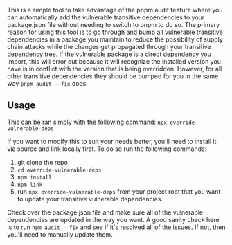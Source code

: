 This is a simple tool to take advantage of the pnpm audit feature where you can automatically add the vulnerable transitive dependencies to your package.json file without needing to switch to pnpm to do so. The primary reason for using this tool is to go through and bump all vulnerable transitive dependencies in a package you maintain to reduce the possibility of supply chain attacks while the changes get propagated through your transitive dependency tree. If the vulnerable package is a direct dependency you import, this will error out because it will recognize the installed version you have is in conflict with the version that is being overridden. However, for all other transitive dependencies they should be bumped for you in the same way `pnpm audit --fix` does.

## Usage
This can be ran simply with the following command: `npx override-vulnerable-deps`

If you want to modify this to suit your needs better, you'll need to install it via source and link locally first. To do so run the following commands:
1. git clone the repo
2. `cd override-vulnerable-deps`
3. `npm install`
4. `npm link`
5. run `npx override-vulnerable-deps` from your project root that you want to update your transitive vulnerable dependencies.

Check over the package.json file and make sure all of the vulnerable dependencies are updated in the way you want. A good sanity check here is to run `npm audit --fix` and see if it's resolved all of the issues. If not, then you'll need to manually update them.

